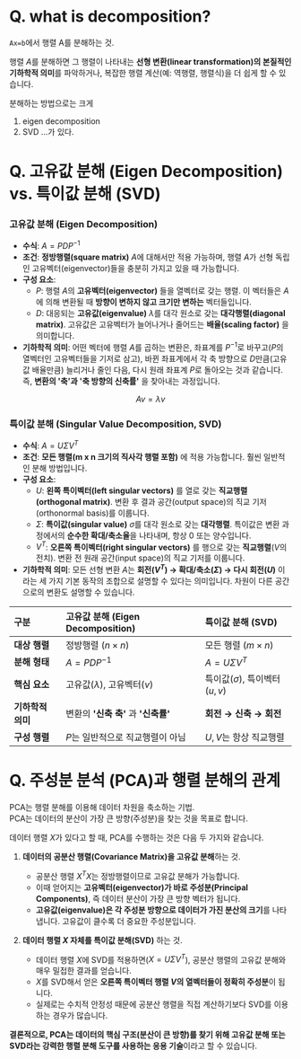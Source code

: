# Q. what is decomposition?
`Ax=b`에서 행렬 A를 분해하는 것.

행렬 $A$를 분해하면 그 행렬이 나타내는 **선형 변환(linear transformation)의 본질적인 기하학적 의미**를 파악하거나, 복잡한 행렬 계산(예: 역행렬, 행렬식)을 더 쉽게 할 수 있습니다.

분해하는 방법으로는 크게
1. eigen decomposition
2. SVD
...가 있다.

# **Q. 고유값 분해 (Eigen Decomposition) vs. 특이값 분해 (SVD)**

### **고유값 분해 (Eigen Decomposition)**

-   **수식**: $A = PDP^{-1}$
-   **조건**: **정방행렬(square matrix)** $A$에 대해서만 적용 가능하며, 행렬 $A$가 선형 독립인 고유벡터(eigenvector)들을 충분히 가지고 있을 때 가능합니다.
-   **구성 요소**:
    -   $P$: 행렬 $A$의 **고유벡터(eigenvector)** 들을 열벡터로 갖는 행렬. 이 벡터들은 $A$에 의해 변환될 때 **방향이 변하지 않고 크기만 변하는** 벡터들입니다.
    -   $D$: 대응되는 **고유값(eigenvalue)** $\lambda$를 대각 원소로 갖는 **대각행렬(diagonal matrix)**. 고유값은 고유벡터가 늘어나거나 줄어드는 **배율(scaling factor)** 을 의미합니다.
-   **기하학적 의미**: 어떤 벡터에 행렬 $A$를 곱하는 변환은, 좌표계를 $P^{-1}$로 바꾸고($P$의 열벡터인 고유벡터들을 기저로 삼고), 바뀐 좌표계에서 각 축 방향으로 $D$만큼(고유값 배율만큼) 늘리거나 줄인 다음, 다시 원래 좌표계 $P$로 돌아오는 것과 같습니다. 즉, **변환의 '축'과 '축 방향의 신축률'** 을 찾아내는 과정입니다.

$$Av = \lambda v$$

### **특이값 분해 (Singular Value Decomposition, SVD)**

-   **수식**: $A = U\Sigma V^T$
-   **조건**: **모든 행렬(m x n 크기의 직사각 행렬 포함)** 에 적용 가능합니다. 훨씬 일반적인 분해 방법입니다.
-   **구성 요소**:
    -   $U$: **왼쪽 특이벡터(left singular vectors)** 를 열로 갖는 **직교행렬(orthogonal matrix)**. 변환 후 결과 공간(output space)의 직교 기저(orthonormal basis)를 이룹니다.
    -   $\Sigma$: **특이값(singular value)** $\sigma$를 대각 원소로 갖는 **대각행렬**. 특이값은 변환 과정에서의 **순수한 확대/축소율**을 나타내며, 항상 0 또는 양수입니다.
    -   $V^T$: **오른쪽 특이벡터(right singular vectors)** 를 행으로 갖는 **직교행렬**($V$의 전치). 변환 전 원래 공간(input space)의 직교 기저를 이룹니다.
-   **기하학적 의미**: 모든 선형 변환 $A$는 **회전($V^T$) → 확대/축소($\Sigma$) → 다시 회전($U$)** 이라는 세 가지 기본 동작의 조합으로 설명할 수 있다는 의미입니다. 차원이 다른 공간으로의 변환도 설명할 수 있습니다.

| 구분 | 고유값 분해 (Eigen Decomposition) | 특이값 분해 (SVD) |
| :--- | :--- | :--- |
| **대상 행렬** | 정방행렬 ($n \times n$) | 모든 행렬 ($m \times n$) |
| **분해 형태** | $A = PDP^{-1}$ | $A = U\Sigma V^T$ |
| **핵심 요소** | 고유값($\lambda$), 고유벡터($v$) | 특이값($\sigma$), 특이벡터($u, v$) |
| **기하학적 의미** | 변환의 **'신축 축'** 과 **'신축률'** | **회전 → 신축 → 회전** |
| **구성 행렬** | $P$는 일반적으로 직교행렬이 아님 | $U, V$는 항상 직교행렬 |


# **Q. 주성분 분석 (PCA)과 행렬 분해의 관계**

PCA는 행렬 분해를 이용해 데이터 차원을 축소하는 기법.\
PCA는 데이터의 분산이 가장 큰 방향(주성분)을 찾는 것을 목표로 합니다.


데이터 행렬 $X$가 있다고 할 때, PCA를 수행하는 것은 다음 두 가지와 같습니다.

1.  **데이터의 공분산 행렬(Covariance Matrix)을 고유값 분해**하는 것.
    -   공분산 행렬 $X^T X$는 정방행렬이므로 고유값 분해가 가능합니다.
    -   이때 얻어지는 **고유벡터(eigenvector)가 바로 주성분(Principal Components)**, 즉 데이터 분산이 가장 큰 방향 벡터가 됩니다.
    -   **고유값(eigenvalue)은 각 주성분 방향으로 데이터가 가진 분산의 크기**를 나타냅니다. 고유값이 클수록 더 중요한 주성분입니다.

2.  **데이터 행렬 $X$ 자체를 특이값 분해(SVD)** 하는 것.
    -   데이터 행렬 $X$에 SVD를 적용하면($X = U\Sigma V^T$), 공분산 행렬의 고유값 분해와 매우 밀접한 결과를 얻습니다.
    -   $X$를 SVD해서 얻은 **오른쪽 특이벡터 행렬 $V$의 열벡터들이 정확히 주성분**이 됩니다.
    -   실제로는 수치적 안정성 때문에 공분산 행렬을 직접 계산하기보다 SVD를 이용하는 경우가 많습니다.

**결론적으로, PCA는 데이터의 핵심 구조(분산이 큰 방향)를 찾기 위해 고유값 분해 또는 SVD라는 강력한 행렬 분해 도구를 사용하는 응용 기술**이라고 할 수 있습니다.


